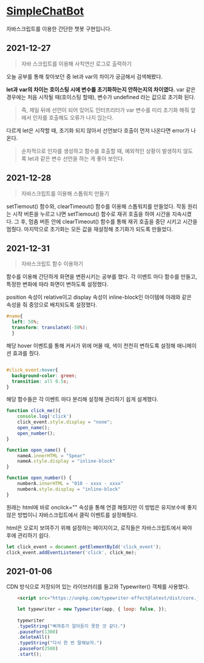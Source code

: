 # [SimpleChatBot](https://imaspear.github.io/SimpleChatBot/)
 자바스크립트를 이용한 간단한 챗봇 구현입니다.

## 2021-12-27
> 자바 스크립트를 이용해 사칙연산 로그로 출력하기

오늘 공부를 통해 찾아보던 중 let과 var의 차이가 궁금해서 검색해봤다. 

**let과 var의 차이는 호이스팅 시에 변수를 초기화하는지 안하는지의 차이였다.** 
var 같은 경우에는 처음 시작될 때(호이스팅 할때), 변수가 undefined 라는 값으로 초기화 된다. 

>즉, 제일 뒤에 선언이 되어 있어도 인터프리터가 var 변수를 미리 초기화 해줘 앞에서 인자를 호출해도 오류가 나지 읺는다.

다르게 let은 시작할 때, 초기화 되지 않아서 선언보다 호출이 먼저 나온다면 error가 나온다.

>순차적으로 인자를 생성하고 함수를 호출할 때, 예외적인 상황이 발생하지 않도록 let과 같은 변수 선언을 하는 게 좋아 보인다.

## 2021-12-28
> 자바스크립트를 이용해 스톱워치 만들기

setTiemout() 함수와, clearTimeout() 함수를 이용해 스톱워치를 만들었다.
작동 원리는 시작 버튼을 누르고 나면 setTiemout() 함수로 재귀 호출을 하여 시간을 지속시켰다. 그 후, 멈춤 버튼 안에 clearTimeout() 함수를 통해 재귀 호출을 중단 시키고 시간을 멈췄다.
마지막으로 초기화는 모든 값을 재설정해 초기화가 되도록 만들었다.

## 2021-12-31
> 자바스크립트 함수 이용하기

함수를 이용해 간단하게 화면을 변환시키는 공부를 했다.
각 이벤트 마다 함수를 만들고, 특정한 변화에 따라 화면이 변하도록 설정했다. 

position 속성이 relative이고 display 속성이 inline-block인 아이템에 아래와 같은 속성을 줘 중앙으로 배치되도록 설정했다. 
```css
#name{
  left: 50%;
  transform: translateX(-50%);
  }
```

해당 hover 이벤트를 통해 커서가 위에 머물 때, 색이 천천히 변하도록 설정해 애니메이션 효과를 줬다.
```css

#click_event:hover{
  background-color: green;
  transition: all 0.5s;
}

```

해당 함수들은 각 이벤트 마다 분리해 설정해 관리하기 쉽게 설계했다.

```javascript
function click_me(){
    console.log('click')
    click_event.style.display = "none";
    open_name();
    open_number();
}

function open_name() {
    nameA.innerHTML = "Spear"
    nameA.style.display = "inline-block"
}

function open_number() {
    numberA.innerHTML = "010 - xxxx - xxxx"
    numberA.style.display = "inline-block"
}

```

원래는 html에 바로 onclick="" 속성을 통해 연결 해줬지만 이 방법은 유지보수에 좋지 않은 방법이니 자바스크립트에서 클릭 이벤트를 설정해줬다. 

html은 오로지 보여주기 위해 설정하는 페이지이고, 로직들은 자바스크립트에서 짜야 후에 관리하기 쉽다.

```javascript
let click_event = document.getElementById('click_event');
click_event.addEventListener('click', click_me);
```

## 2021-01-06

CDN 방식으로 저장되어 있는 라이브러리를 들고와 Typewriter() 객체를 사용했다.

```html
    <script src="https://unpkg.com/typewriter-effect@latest/dist/core.js"></script>
```


```javascript
    let typewriter = new Typewriter(app, { loop: false, });
    
    typewriter
    .typeString("삐까츄가 알아듣지 못한 것 같다.")
    .pauseFor(1300)
    .deleteAll()
    .typeString("다시 한 번 말해보자.")
    .pauseFor(2500)
    .start();
```

